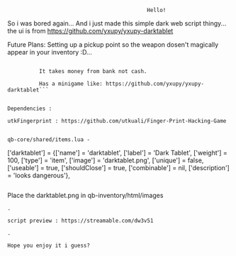                                                 Hello!

So i was bored again... And i just made this simple dark web script thingy...
the ui is from https://github.com/yxupy/yxupy-darktablet


Future Plans: Setting up a pickup point so the weapon dosen't magically appear in your inventory :D...

```Features: 30 Minute cooldown after a purchase. (You can change that in index.js/line(75))
          
          It takes money from bank not cash.
          
          Has a minigame like: https://github.com/yxupy/yxupy-darktablet```


Dependencies :

utkFingerprint : https://github.com/utkuali/Finger-Print-Hacking-Game


qb-core/shared/items.lua - 
```
['darktablet'] 			 	     = {['name'] = 'darktablet', 			  		['label'] = 'Dark Tablet', 			    ['weight'] = 100, 	    ['type'] = 'item', 		['image'] = 'darktablet.png', 		    ['unique'] = false, 	['useable'] = true, 	['shouldClose'] = true,    ['combinable'] = nil,   ['description'] = 'looks dangerous'},

```

```
Place the darktablet.png in qb-inventory/html/images
```
.

script preview : https://streamable.com/dw3v51

.

Hope you enjoy it i guess?
